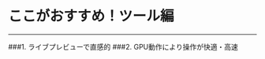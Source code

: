 # ここがおすすめ！ツール編
***
###1. ライブプレビューで<span class="red">直感的</span>
###2. GPU動作により<span class="red">操作が快適・高速</span>
